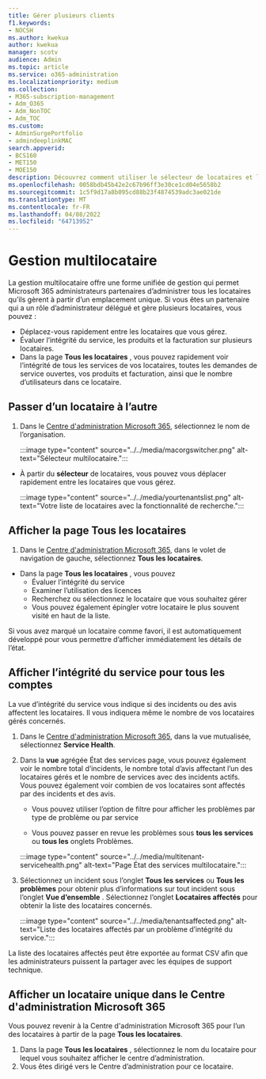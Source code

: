 ```yaml
---
title: Gérer plusieurs clients
f1.keywords:
- NOCSH
ms.author: kwekua
author: kwekua
manager: scotv
audience: Admin
ms.topic: article
ms.service: o365-administration
ms.localizationpriority: medium
ms.collection:
- M365-subscription-management
- Adm_O365
- Adm_NonTOC
- Adm_TOC
ms.custom:
- AdminSurgePortfolio
- admindeeplinkMAC
search.appverid:
- BCS160
- MET150
- MOE150
description: Découvrez comment utiliser le sélecteur de locataires et les vues multilocataires qui vous permettent de gérer les locataires à partir d’un emplacement unique.
ms.openlocfilehash: 0058bdb45b42e2c67b96ff3e30ce1cd04e5658b2
ms.sourcegitcommit: 1c5f9d17a8b095cd88b23f4874539adc3ae021de
ms.translationtype: MT
ms.contentlocale: fr-FR
ms.lasthandoff: 04/08/2022
ms.locfileid: "64713952"
---
```

# <a name="multi-tenant-management"></a>Gestion multilocataire

La gestion multilocataire offre une forme unifiée de gestion qui permet Microsoft 365 administrateurs partenaires d’administrer tous les locataires qu’ils gèrent à partir d’un emplacement unique. Si vous êtes un partenaire qui a un rôle d’administrateur délégué et gère plusieurs locataires, vous pouvez :

- Déplacez-vous rapidement entre les locataires que vous gérez.
- Évaluer l’intégrité du service, les produits et la facturation sur plusieurs locataires.
- Dans la page **Tous les locataires** , vous pouvez rapidement voir l’intégrité de tous les services de vos locataires, toutes les demandes de service ouvertes, vos produits et facturation, ainsi que le nombre d’utilisateurs dans ce locataire.

## <a name="move-between-tenants"></a>Passer d’un locataire à l’autre

1. Dans le <a href="https://go.microsoft.com/fwlink/p/?linkid=2024339" target="_blank">Centre d'administration Microsoft 365</a>, sélectionnez le nom de l’organisation.

    :::image type="content" source="../../media/macorgswitcher.png" alt-text="Sélecteur multilocataire.":::

- À partir du **sélecteur** de locataires, vous pouvez vous déplacer rapidement entre les locataires que vous gérez.

    :::image type="content" source="../../media/yourtenantslist.png" alt-text="Votre liste de locataires avec la fonctionnalité de recherche.":::

## <a name="view-all-tenants-page"></a>Afficher la page Tous les locataires

1. Dans le <a href="https://go.microsoft.com/fwlink/p/?linkid=2024339" target="_blank">Centre d'administration Microsoft 365</a>, dans le volet de navigation de gauche, sélectionnez **Tous les locataires**.
- Dans la page **Tous les locataires** , vous pouvez
  - Évaluer l’intégrité du service
  - Examiner l’utilisation des licences
  - Recherchez ou sélectionnez le locataire que vous souhaitez gérer
  - Vous pouvez également épingler votre locataire le plus souvent visité en haut de la liste.

Si vous avez marqué un locataire comme favori, il est automatiquement développé pour vous permettre d’afficher immédiatement les détails de l’état.

## <a name="view-service-health-for-all-accounts"></a>Afficher l’intégrité du service pour tous les comptes

La vue d’intégrité du service vous indique si des incidents ou des avis affectent les locataires. Il vous indiquera même le nombre de vos locataires gérés concernés.

1. Dans le <a href="https://go.microsoft.com/fwlink/p/?linkid=2024339" target="_blank">Centre d'administration Microsoft 365</a>, dans la vue mutualisée, sélectionnez **Service Health**.
2. Dans la **vue** agrégée État des services page, vous pouvez également voir le nombre total d’incidents, le nombre total d’avis affectant l’un des locataires gérés et le nombre de services avec des incidents actifs. Vous pouvez également voir combien de vos locataires sont affectés par des incidents et des avis.

    - Vous pouvez utiliser l’option de filtre pour afficher les problèmes par type de problème ou par service

    - Vous pouvez passer en revue les problèmes sous **tous les services** ou **tous les** onglets Problèmes.

    :::image type="content" source="../../media/multitenant-servicehealth.png" alt-text="Page État des services multilocataire.":::
1. Sélectionnez un incident sous l’onglet **Tous les services** ou **Tous les problèmes** pour obtenir plus d’informations sur tout incident sous l’onglet **Vue d’ensemble** . Sélectionnez l’onglet **Locataires affectés** pour obtenir la liste des locataires concernés.

    :::image type="content" source="../../media/tenantsaffected.png" alt-text="Liste des locataires affectés par un problème d’intégrité du service.":::

La liste des locataires affectés peut être exportée au format CSV afin que les administrateurs puissent la partager avec les équipes de support technique.

## <a name="view-a-single-tenant-in-the-microsoft-365-admin-center"></a>Afficher un locataire unique dans le Centre d'administration Microsoft 365

Vous pouvez revenir à la Centre d'administration Microsoft 365 pour l’un des locataires à partir de la page **Tous les locataires**.

1. Dans la page **Tous les locataires** , sélectionnez le nom du locataire pour lequel vous souhaitez afficher le centre d’administration.
2. Vous êtes dirigé vers le Centre d’administration pour ce locataire.
